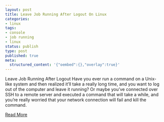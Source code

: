 ```yaml
---
layout: post
title: Leave Job Running After Logout On Linux
categories:
- linux
tags:
- console
- job running
- linux
status: publish
type: post
published: true
meta:
  structured_content: '{"oembed":{},"overlay":true}'
---
```

Leave Job Running After Logout Have you ever run a command on a Unix-like system and then realized it’ll take a really long time, and you want to log out of the computer and leave it running? Or maybe you’ve connected over SSH to a remote server and executed a command that will take a while, and you’re really worried that your network connection will fail and kill the command.

[Read More](http://www.xaprb.com/blog/2008/08/01/how-to-leave-a-program-running-after-you-log-out/)

